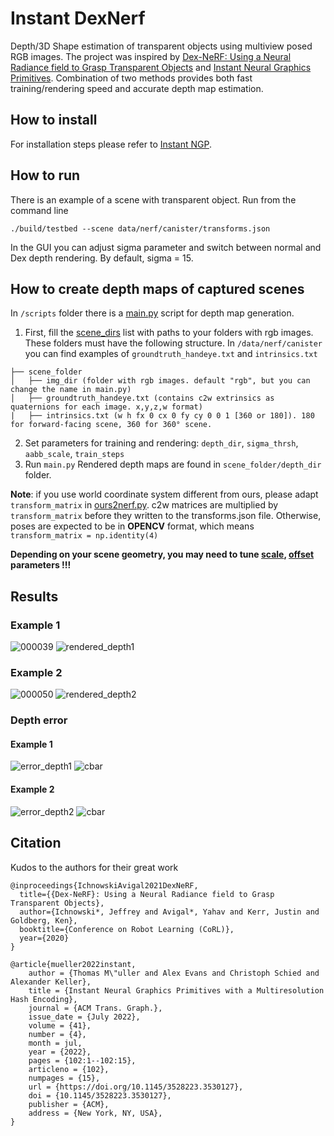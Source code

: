 # Instant DexNerf

Depth/3D Shape estimation of transparent objects using multiview posed RGB images. The project was inspired by [Dex-NeRF: Using a Neural Radiance field to Grasp Transparent Objects](https://sites.google.com/view/dex-nerf) and [Instant Neural Graphics Primitives](https://nvlabs.github.io/instant-ngp/). Combination of two methods provides both fast training/rendering speed and accurate depth map estimation.

## How to install
For installation steps please refer to [Instant NGP](https://github.com/NVlabs/instant-ngp). 

## How to run
There is an example of a scene with transparent object. Run from the command line
```
./build/testbed --scene data/nerf/canister/transforms.json
```
In the GUI you can adjust sigma parameter and switch between normal and Dex depth rendering. By default, sigma = 15.

## How to create depth maps of captured scenes
In ``` /scripts ``` folder there is a [main.py](https://github.com/salykovaa/instant-DexNerf/blob/main/scripts/main.py) script
for depth map generation.

1. First, fill the [scene_dirs](https://github.com/salykovaa/instant-DexNerf/blob/main/scripts/main.py#L9) list with paths to your folders with rgb images. These folders must have the following structure. In ```/data/nerf/canister``` you can find examples of ```groundtruth_handeye.txt``` and ``` intrinsics.txt ```
```
├── scene_folder
│   ├── img_dir (folder with rgb images. default "rgb", but you can change the name in main.py) 
│   ├── groundtruth_handeye.txt (contains c2w extrinsics as quaternions for each image. x,y,z,w format)
|   ├── intrinsics.txt (w h fx 0 cx 0 fy cy 0 0 1 [360 or 180]). 180 for forward-facing scene, 360 for 360° scene.
```
2. Set parameters for training and rendering: ```depth_dir```, ```sigma_thrsh```, ```aabb_scale```, ``` train_steps ```
3. Run ```main.py``` Rendered depth maps are found in ```scene_folder/depth_dir``` folder.

**Note**: if you use world coordinate system different from ours, please adapt ```transform_matrix``` in [ours2nerf.py](https://github.com/salykovaa/instant-DexNerf/blob/main/scripts/ours2nerf.py#L85). c2w matrices are multiplied by ```transform_matrix```
before they written to the transforms.json file. Otherwise, poses are expected to be in **OPENCV** format, which means ```transform_matrix = np.identity(4)```

**Depending on your scene geometry, you may need to tune [scale](https://github.com/salykovaa/instant-DexNerf/blob/main/scripts/ours2nerf.py#L64), [offset](https://github.com/salykovaa/instant-DexNerf/blob/main/scripts/ours2nerf.py#L43) parameters !!!**

## Results
### Example 1

![000039](https://user-images.githubusercontent.com/63703454/179689907-855bbce7-355e-4ec3-8d32-d9458c950dd7.png)
![rendered_depth1](https://user-images.githubusercontent.com/63703454/179689927-d61fad50-18e1-4010-8e1b-826a2d465e4a.png)

### Example 2

![000050](https://user-images.githubusercontent.com/63703454/179689986-17ca4f76-409d-430d-b2c6-51ad8461abab.png)
![rendered_depth2](https://user-images.githubusercontent.com/63703454/179690005-c097abb0-3cf1-443c-ba83-53c2077c3e0d.png)

### Depth error
#### Example 1
![error_depth1](https://user-images.githubusercontent.com/63703454/179690100-710bb937-8958-4d31-88fa-fb7f7e2499cb.png)
![cbar](https://user-images.githubusercontent.com/63703454/179690127-83629d6b-aedb-4eae-9e2b-2028e7b870d2.png)

#### Example 2
![error_depth2](https://user-images.githubusercontent.com/63703454/179690059-f3fec438-3bfd-4a0b-b4cf-2ac9dffa01ba.png)
![cbar](https://user-images.githubusercontent.com/63703454/179690127-83629d6b-aedb-4eae-9e2b-2028e7b870d2.png)

## Citation
Kudos to the authors for their great work
```
@inproceedings{IchnowskiAvigal2021DexNeRF,
  title={{Dex-NeRF}: Using a Neural Radiance field to Grasp Transparent Objects},
  author={Ichnowski*, Jeffrey and Avigal*, Yahav and Kerr, Justin and Goldberg, Ken},
  booktitle={Conference on Robot Learning (CoRL)},
  year={2020}
}
```
```
@article{mueller2022instant,
    author = {Thomas M\"uller and Alex Evans and Christoph Schied and Alexander Keller},
    title = {Instant Neural Graphics Primitives with a Multiresolution Hash Encoding},
    journal = {ACM Trans. Graph.},
    issue_date = {July 2022},
    volume = {41},
    number = {4},
    month = jul,
    year = {2022},
    pages = {102:1--102:15},
    articleno = {102},
    numpages = {15},
    url = {https://doi.org/10.1145/3528223.3530127},
    doi = {10.1145/3528223.3530127},
    publisher = {ACM},
    address = {New York, NY, USA},
}
```
